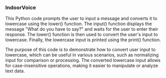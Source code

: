 ### IndoorVoice
This Python code prompts the user to input a message and converts it to lowercase using the lower() function. The input() function displays the message "What do you have to say?" and waits for the user to enter their response. The lower() function is then used to convert the user's input to lowercase. Finally, the lowercase input is printed using the print() function.

The purpose of this code is to demonstrate how to convert user input to lowercase, which can be useful in various scenarios, such as normalizing input for comparison or processing. The converted lowercase input allows for case-insensitive operations, making it easier to manipulate or analyze text data.








